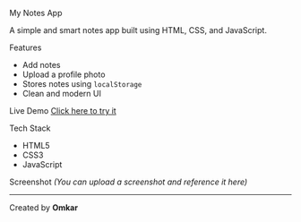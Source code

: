 My Notes App 

A simple and smart notes app built using HTML, CSS, and JavaScript.

Features
- Add notes
- Upload a profile photo
- Stores notes using `localStorage`
- Clean and modern UI

Live Demo
[Click here to try it](https://omkar6666yu.github.io/my-notes/)

Tech Stack
- HTML5
- CSS3
- JavaScript

Screenshot
*(You can upload a screenshot and reference it here)*

---
Created by **Omkar**
